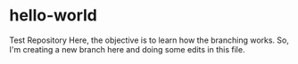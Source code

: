 # hello-world
Test Repository
Here, the objective is to learn how the branching works. So, I'm creating a new branch here and doing some edits in this file.
